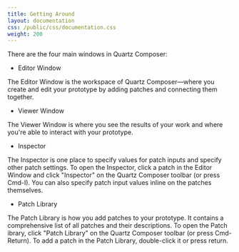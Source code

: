 ```yaml
---
title: Getting Around
layout: documentation
css: /public/css/documentation.css
weight: 200
---
```


There are the four main windows in Quartz Composer:

* Editor Window

The Editor Window is the workspace of Quartz Composer&mdash;where you create and edit your prototype by adding patches and connecting them together.

* Viewer Window

The Viewer Window is where you see the results of your work and where you're able to interact with your prototype.

* Inspector

The Inspector is one place to specify values for patch inputs and specify other patch settings. To open the Inspector, click a patch in the Editor Window and click "Inspector" on the Quartz Composer toolbar (or press Cmd-I). You can also specify patch input values inline on the patches themselves.

* Patch Library

The Patch Library is how you add patches to your prototype. It contains a comprehensive list of all patches and their descriptions. To open the Patch ibrary, click "Patch Library" on the Quartz Composer toolbar (or press Cmd-Return). To add a patch in the Patch Library, double-click it or press return.